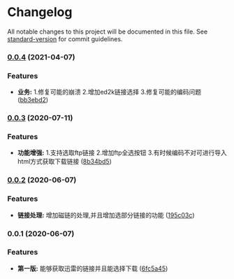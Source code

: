 # Changelog

All notable changes to this project will be documented in this file. See [standard-version](https://github.com/conventional-changelog/standard-version) for commit guidelines.

### [0.0.4](http://git.fulong.me/tools/thunder_link_catcher/compare/v0.0.3...v0.0.4) (2021-04-07)


### Features

* **业务:** 1.修复可能的崩溃 2.增加ed2k链接选择 3.修复可能的编码问题 ([bb3ebd2](http://git.fulong.me/tools/thunder_link_catcher/commit/bb3ebd250895a22f5f54f532f36c0e1a78ad06de))

### [0.0.3](http://git.fulong.me/tools/thunder_link_catcher/compare/v0.0.2...v0.0.3) (2020-07-11)


### Features

* **功能增强:** 1.支持选取ftp链接 2.增加ftp全选按钮 3.有时候编码不对可进行导入html方式获取下载链接 ([8b34bd5](http://git.fulong.me/tools/thunder_link_catcher/commit/8b34bd532f0711375abe64efb854aecf6338b7eb))

### [0.0.2](http://git.fulong.me/tools/thunder_link_catcher/compare/v0.0.1...v0.0.2) (2020-06-07)


### Features

* **链接处理:** 增加磁链的处理,并且增加选部分链接的功能 ([195c03c](http://git.fulong.me/tools/thunder_link_catcher/commit/195c03c04b1a2a869120aa2006e516fef57c29ba))

### 0.0.1 (2020-06-07)


### Features

* **第一版:** 能够获取迅雷的链接并且能选择下载 ([6fc5a45](http://git.fulong.me/tools/thunder_link_catcher/commit/6fc5a45756a48f21c210966136a2010f2ba30406))
